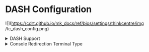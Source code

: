 # DASH Configuration #

![](https://cdrt.github.io/mk_docs/ref/bios/settings/thinkcentre/img
   /tc_dash_config.png)

<details><summary>DASH Support</summary>

Options:

1. **Disabled** - Default.
2. Enabled.

| WMI Setting name | Values | Locked by SVP |
|:---|:---|:---|
| DASHSupport | Disabled, Enabled | yes |

</details>

<details><summary>Console Redirection Terminal Type</summary>

!!! info ""
   The following emulation types are available.
  ANSI: Extended ASCII char set.
  VT100: ASCII char set.
  VT100+: Extends VT100 to support color, function keys, etc.
  VT-UTF8: Uses UTF8 encoding to map Unicode chars onto 1 or more bytes.
  
Options:

1. VT100.
1. **VT100+** - Default.
1. VT-UTF8.
1. PC-ANSI.

| WMI Setting name | Values | Locked by SVP |
|:---|:---|:---|
| ConsoleRedirectionTerminalType | VT100, VT100+, VT-UTF8, PC-ANSI | yes |


</details>